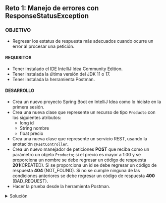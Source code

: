 ## Reto 1: Manejo de errores con ResponseStatusException

### OBJETIVO
- Regresar los estatus de respuesta más adecuados cuando ocurre un error al procesar una petición.

#### REQUISITOS
- Tener instalado el IDE IntelliJ Idea Community Edition.
- Tener instalada la última versión del JDK 11 o 17.
- Tener instalada la herramienta Postman.


#### DESARROLLO
- Crea un nuevo proyecto Spring Boot en IntelliJ Idea como lo hiciste en la primera sesión.
- Crea una nueva clase que represente un recurso de tipo `Producto` con los siguientes atributos:
    - long id
    - String nombre
    - float precio
- Crea una nueva clase que represente un servicio REST, usando la anotación `@RestController`.
- Crea un nuevo manejador de peticiones **POST** que reciba como un parámetro un objeto `Producto`; si el precio es mayor a 1.00 y se proporciona un nombre se debe regresar un código de respuesta **201**(CREATED). Si se proporciona un id se debe regresar un código de respuesta **404** (NOT_FOUND). Si no se cumple ninguna de las condiciones anteriores se debe regresar un código de respuesta **400** (BAD_REQUEST).
- Hacer la prueba desde la herramienta Postman.


<details>
	<summary>Solución</summary>
  
1. Crea un proyecto Maven usando Spring Initializr desde el IDE IntelliJ Idea.

2. En la ventana que se abre selecciona las siguientes opciones:
- Grupo, artefacto y nombre del proyecto.
- Tipo de proyecto: **Maven Project**.
- Lenguaje: **Java**.
- Forma de empaquetar la aplicación: **jar**.
- Versión de Java: **11** o **17**.

3. En la siguiente ventana elige Spring Web como dependencia del proyecto.

4. Dale un nombre y una ubicación al proyecto y presiona el botón Finish.

5. En el proyecto que se acaba de crear debes tener el siguiente paquete `org.bedu.java.backend.sesion4.reto1`. Dentro crea dos subpaquetes: `model` y `controllers`.

6. Dentro del paquete `model` crea una nueva clase llamada "`Producto`" con los siguientes atributos:
- long id
- String nombre
- float precio

Agrega también los *getter*s y *setter*s de cada atributo.

7. En el paquete `controllers` agrega una clase llamada `ProductoController` y decórala con la anotación `@RestController`, de la siguiente forma:

```java
@RestController
@RequestMapping("/producto")
public class ProductoController {

}
```

8. Agrega un nuevo manejador de peticiones **POST** el cual reciba un identificador como parámetro de petición en la URL, de la siguiente forma:

```java
    @PostMapping
    public ResponseEntity<Void> creaProducto(@RequestBody Producto producto){
        
    }
```

9. Dentro de este agrega el siguiente codigo:

```java
    @PostMapping
    public ResponseEntity<Void> creaProducto(@RequestBody Producto producto){
        if(producto.getId() > 0){
            throw new ResponseStatusException(HttpStatus.NOT_FOUND, "El cliente con el id especificado no existe.");
        }

        if(producto.getPrecio() >= 1 && !producto.getNombre().isBlank()){
            return ResponseEntity.created(URI.create("")).build();
        }

        throw new ResponseStatusException(HttpStatus.BAD_REQUEST, "Los parámetros proporcionados no son correctos.");
    }
```

10. Ejecuta la aplicación y realiza unas peticiones desde Postman, deberías obtener los siguientes resultados:

![imagen](img/img_01.png)

![imagen](img/img_02.png)

![imagen](img/img_03.png)

</details>

